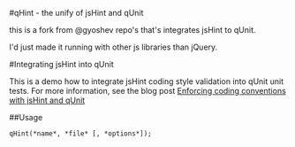 #qHint - the unify of jsHint and qUnit

this is a fork from @gyoshev repo's that's integrates jsHint to qUnit.

I'd just made it running with other js libraries than jQuery.

#Integrating jsHint into qUnit

This is a demo how to integrate jsHint coding style validation into qUnit unit tests. For more information, see the blog post [Enforcing coding conventions with jsHint and qUnit](http://blog.gyoshev.net/2011/04/enforcing-coding-conventions-with-jshint-and-qunit)

##Usage

    qHint(*name*, *file* [, *options*]);
 
